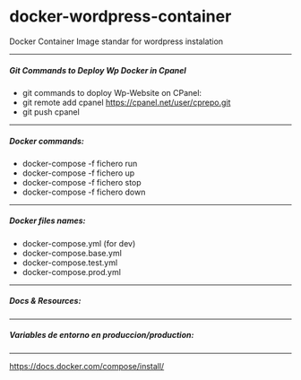 # docker-wordpress-container
Docker Container Image standar for wordpress instalation

____________________________________________________________________________________________________


##### Git Commands to Deploy Wp Docker in Cpanel 

- git commands to doploy Wp-Website on CPanel:
- git remote add cpanel https://cpanel.net/user/cprepo.git
- git push cpanel


____________________________________________________________________________________________________


##### Docker commands: 

- docker-compose -f fichero run
- docker-compose -f fichero up
- docker-compose -f fichero stop
- docker-compose -f fichero down


____________________________________________________________________________________________________


##### Docker files names: 

- docker-compose.yml (for dev)
- docker-compose.base.yml
- docker-compose.test.yml
- docker-compose.prod.yml


____________________________________________________________________________________________________


##### Docs & Resources: 






____________________________________________________________________________________________________


##### Variables de entorno en produccion/production: 






____________________________________________________________________________________________________



https://docs.docker.com/compose/install/



